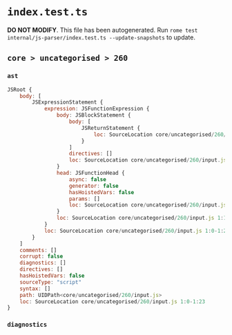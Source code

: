 # `index.test.ts`

**DO NOT MODIFY**. This file has been autogenerated. Run `rome test internal/js-parser/index.test.ts --update-snapshots` to update.

## `core > uncategorised > 260`

### `ast`

```javascript
JSRoot {
	body: [
		JSExpressionStatement {
			expression: JSFunctionExpression {
				body: JSBlockStatement {
					body: [
						JSReturnStatement {
							loc: SourceLocation core/uncategorised/260/input.js 1:13-1:20
						}
					]
					directives: []
					loc: SourceLocation core/uncategorised/260/input.js 1:11-1:22
				}
				head: JSFunctionHead {
					async: false
					generator: false
					hasHoistedVars: false
					params: []
					loc: SourceLocation core/uncategorised/260/input.js 1:9-1:11
				}
				loc: SourceLocation core/uncategorised/260/input.js 1:1-1:22
			}
			loc: SourceLocation core/uncategorised/260/input.js 1:0-1:23
		}
	]
	comments: []
	corrupt: false
	diagnostics: []
	directives: []
	hasHoistedVars: false
	sourceType: "script"
	syntax: []
	path: UIDPath<core/uncategorised/260/input.js>
	loc: SourceLocation core/uncategorised/260/input.js 1:0-1:23
}
```

### `diagnostics`

```

```

